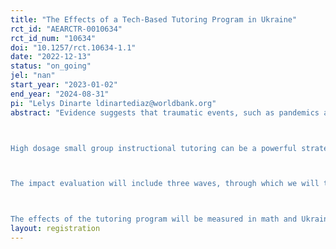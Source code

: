 ```yaml
---
title: "The Effects of a Tech-Based Tutoring Program in Ukraine"
rct_id: "AEARCTR-0010634"
rct_id_num: "10634"
doi: "10.1257/rct.10634-1.1"
date: "2022-12-13"
status: "on_going"
jel: "nan"
start_year: "2023-01-02"
end_year: "2024-08-31"
pi: "Lelys Dinarte ldinartediaz@worldbank.org"
abstract: "Evidence suggests that traumatic events, such as pandemics and wars, can impact children’s learning, socio-emotional development, and sense of protection (Quintana-Domeque and Ródenas-Serrano, 2017; Almond et al. 2018). Ukraine’s education system faces critical constraints in providing high-quality education to its students on their path toward recovery after disruptions to schooling and learning due to years of pandemic-related school closures. While children in many countries have gone back to school, the return to in-person education has been hindered by a lack of security, significant student and teacher displacement, and school damages posed by 6 months of the Russian invasion. Currently, learning losses in Ukraine are estimated to be over one year (Angrist et al, 2022), with learning outcomes falling below the lowest-performing countries in Europe which will have substantial impacts on human capital development in the country. To mitigate the impact of these traumatic events on children, the Ukrainian education system must find new strategies for supporting learning recovery and increasing learning equity while children are not able to return to in-person schooling. 

High dosage small group instructional tutoring can be a powerful strategy to improve learning outcomes and cognitive and socioemotional skills, as it offers students a massive increase in personalized instruction, enabling teaching at the right level (Banerjee et al., 2015). To test the effectiveness of these programs in a conflict-affected setting, we study a tutoring program offering supplemental learning in math and Ukrainian language and psychosocial support. The target population of the tutoring program is Ukrainian students in grades 5 to 10 who are seeking supplemental support beyond the standard online schooling schedule. Initially, students are placed in groups of 3 and will receive 3 hours of tutoring per week for 6 weeks by paid-for tutors through an online platform. The implementing partner is Teach for Ukraine (https://teachforukraine.org/en/).

The impact evaluation will include three waves, through which we will test for the effectiveness of varying certain attributes, including program length, group size, content allocation, group composition by ability, and tutors as role models. Students will be recruited in each wave. All waves will have one control and one treatment group. 

The effects of the tutoring program will be measured in math and Ukrainian language test scores, socioemotional skills, and mental health. As secondary outcomes, we will measure the effects of the intervention on expectations, time use, attendance to the tutoring activities, and attitudes towards tutoring."
layout: registration
---
```


